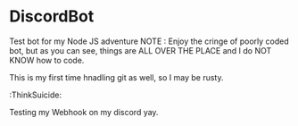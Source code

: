 # DiscordBot
Test bot for my Node JS adventure
NOTE :
Enjoy the cringe of poorly coded bot, but as you can see, things are ALL OVER THE PLACE and I do NOT KNOW how to code.

This is my first time hnadling git as well, so I may be rusty.

:ThinkSuicide:

Testing my Webhook on my discord yay.

